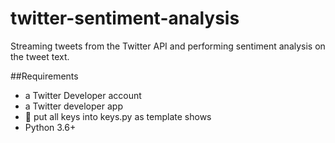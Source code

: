 # twitter-sentiment-analysis
Streaming tweets from the Twitter API and performing sentiment analysis on the tweet text. 

##Requirements

- a Twitter Developer account
- a Twitter developer app
- 🔑 put all keys into keys.py as template shows 
- Python 3.6+


